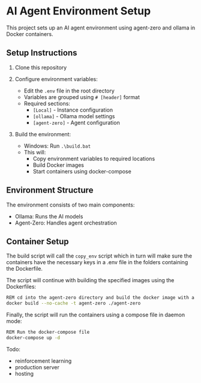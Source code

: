 # AI Agent Environment Setup

This project sets up an AI agent environment using agent-zero and ollama in Docker containers.

## Setup Instructions

1. Clone this repository
2. Configure environment variables:
   - Edit the `.env` file in the root directory
   - Variables are grouped using `# [header]` format
   - Required sections:
     - `[Local]` - Instance configuration
     - `[ollama]` - Ollama model settings
     - `[agent-zero]` - Agent configuration

3. Build the environment:
   - Windows: Run `.\build.bat`
   - This will:
     - Copy environment variables to required locations
     - Build Docker images
     - Start containers using docker-compose

## Environment Structure

The environment consists of two main components:
- Ollama: Runs the AI models
- Agent-Zero: Handles agent orchestration

## Container Setup

The build script will call the `copy_env` script which in turn will make sure the containers have the necessary keys in a .env file in the folders containing the Dockerfile.

The script will continue with building the specified images using the Dockerfiles:
```bash
REM cd into the agent-zero directory and build the docker image with a specific name
docker build --no-cache -t agent-zero ./agent-zero
```

Finally, the script will run the containers using a compose file in daemon mode:
```bash
REM Run the docker-compose file
docker-compose up -d
```

Todo:

* reinforcement learning
* production server 
* hosting
